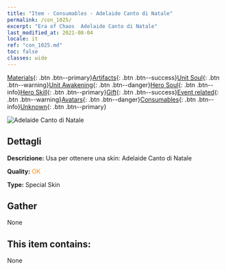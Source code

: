 ```yaml
---
title: "Item - Consumables - Adelaide Canto di Natale"
permalink: /con_1025/
excerpt: "Era of Chaos  Adelaide Canto di Natale"
last_modified_at: 2021-08-04
locale: it
ref: "con_1025.md"
toc: false
classes: wide
---
```

 [Materials](/ItemsIT/){: .btn .btn--primary}[Artifacts](/ItemsIT/Artifacts/){: .btn .btn--success}[Unit Soul](/ItemsIT/UnitSoul/){: .btn .btn--warning}[Unit Awakening](/ItemsIT/UnitAwakening/){: .btn .btn--danger}[Hero Soul](/ItemsIT/HeroSoul/){: .btn .btn--info}[Hero Skill](/ItemsIT/HeroSkill/){: .btn .btn--primary}[Gift](/ItemsIT/Gift/){: .btn .btn--success}[Event related](/ItemsIT/Events/){: .btn .btn--warning}[Avatars](/ItemsIT/Avatars/){: .btn .btn--danger}[Consumables](/ItemsIT/Consumables/){: .btn .btn--info}[Unknown](/ItemsIT/Unknown/){: .btn .btn--primary}

 ![Adelaide Canto di Natale](/images/h/h_Adelaide6.jpg)

## Dettagli
 **Descrizione:** Usa per ottenere una skin: Adelaide Canto di Natale

 **Quality:** <span style="color: #FF8C00">OK</span>

 **Type:** Special Skin

## Gather

  None

## This item contains:

  None


